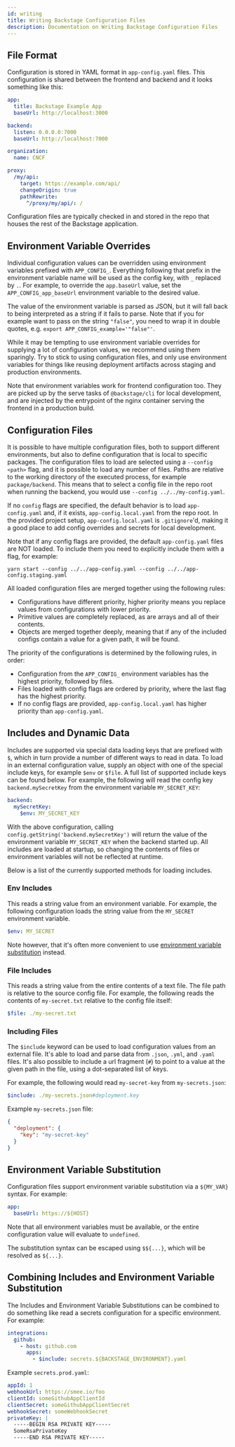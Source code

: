 ```yaml
---
id: writing
title: Writing Backstage Configuration Files
description: Documentation on Writing Backstage Configuration Files
---
```


## File Format

Configuration is stored in YAML format in `app-config.yaml` files. This
configuration is shared between the frontend and backend and it looks something
like this:

```yaml
app:
  title: Backstage Example App
  baseUrl: http://localhost:3000

backend:
  listen: 0.0.0.0:7000
  baseUrl: http://localhost:7000

organization:
  name: CNCF

proxy:
  /my/api:
    target: https://example.com/api/
    changeOrigin: true
    pathRewrite:
      ^/proxy/my/api/: /
```

Configuration files are typically checked in and stored in the repo that houses
the rest of the Backstage application.

## Environment Variable Overrides

Individual configuration values can be overridden using environment variables
prefixed with `APP_CONFIG_`. Everything following that prefix in the environment
variable name will be used as the config key, with `_` replaced by `.`. For
example, to override the `app.baseUrl` value, set the `APP_CONFIG_app_baseUrl`
environment variable to the desired value.

The value of the environment variable is parsed as JSON, but it will fall back
to being interpreted as a string if it fails to parse. Note that if you for
example want to pass on the string `"false"`, you need to wrap it in double
quotes, e.g. `export APP_CONFIG_example='"false"'`.

While it may be tempting to use environment variable overrides for supplying a
lot of configuration values, we recommend using them sparingly. Try to stick to
using configuration files, and only use environment variables for things like
reusing deployment artifacts across staging and production environments.

Note that environment variables work for frontend configuration too. They are
picked up by the serve tasks of `@backstage/cli` for local development, and are
injected by the entrypoint of the nginx container serving the frontend in a
production build.

## Configuration Files

It is possible to have multiple configuration files, both to support different
environments, but also to define configuration that is local to specific
packages. The configuration files to load are selected using a `--config <path>`
flag, and it is possible to load any number of files. Paths are relative to the
working directory of the executed process, for example `package/backend`. This
means that to select a config file in the repo root when running the backend,
you would use `--config ../../my-config.yaml`.

If no `config` flags are specified, the default behavior is to load
`app-config.yaml` and, if it exists, `app-config.local.yaml` from the repo root.
In the provided project setup, `app-config.local.yaml` is `.gitignore`'d, making
it a good place to add config overrides and secrets for local development.

Note that if any config flags are provided, the default `app-config.yaml` files
are NOT loaded. To include them you need to explicitly include them with a flag,
for example:

```shell
yarn start --config ../../app-config.yaml --config ../../app-config.staging.yaml
```

All loaded configuration files are merged together using the following rules:

- Configurations have different priority, higher priority means you replace
  values from configurations with lower priority.
- Primitive values are completely replaced, as are arrays and all of their
  contents.
- Objects are merged together deeply, meaning that if any of the included
  configs contain a value for a given path, it will be found.

The priority of the configurations is determined by the following rules, in
order:

- Configuration from the `APP_CONFIG_` environment variables has the highest
  priority, followed by files.
- Files loaded with config flags are ordered by priority, where the last flag
  has the highest priority.
- If no config flags are provided, `app-config.local.yaml` has higher priority
  than `app-config.yaml`.

## Includes and Dynamic Data

Includes are supported via special data loading keys that are prefixed with `$`,
which in turn provide a number of different ways to read in data. To load in an
external configuration value, supply an object with one of the special include
keys, for example `$env` or `$file`. A full list of supported include keys can
be found below. For example, the following will read the config key
`backend.mySecretKey` from the environment variable `MY_SECRET_KEY`:

```yaml
backend:
  mySecretKey:
    $env: MY_SECRET_KEY
```

With the above configuration, calling `config.getString('backend.mySecretKey')`
will return the value of the environment variable `MY_SECRET_KEY` when the
backend started up. All includes are loaded at startup, so changing the contents
of files or environment variables will not be reflected at runtime.

Below is a list of the currently supported methods for loading includes.

### Env Includes

This reads a string value from an environment variable. For example, the
following configuration loads the string value from the `MY_SECRET` environment
variable.

```yaml
$env: MY_SECRET
```

Note however, that it's often more convenient to use
[environment variable substitution](#environment-variable-substitution) instead.

### File Includes

This reads a string value from the entire contents of a text file. The file path
is relative to the source config file. For example, the following reads the
contents of `my-secret.txt` relative to the config file itself:

```yaml
$file: ./my-secret.txt
```

### Including Files

The `$include` keyword can be used to load configuration values from an external
file. It's able to load and parse data from `.json`, `.yml`, and `.yaml` files.
It's also possible to include a url fragment (`#`) to point to a value at the
given path in the file, using a dot-separated list of keys.

For example, the following would read `my-secret-key` from `my-secrets.json`:

```yaml
$include: ./my-secrets.json#deployment.key
```

Example `my-secrets.json` file:

```json
{
  "deployment": {
    "key": "my-secret-key"
  }
}
```

## Environment Variable Substitution

Configuration files support environment variable substitution via a `${MY_VAR}`
syntax. For example:

```yaml
app:
  baseUrl: https://${HOST}
```

Note that all environment variables must be available, or the entire
configuration value will evaluate to `undefined`.

The substitution syntax can be escaped using `$${...}`, which will be resolved
as `${...}`.

## Combining Includes and Environment Variable Substitution

The Includes and Environment Variable Substitutions can be combined to do
something like read a secrets configuration for a specific environment. For
example:

```yaml
integrations:
  github:
    - host: github.com
      apps:
        - $include: secrets.${BACKSTAGE_ENVIRONMENT}.yaml
```

Example `secrets.prod.yaml`:

```yaml
appId: 1
webhookUrl: https://smee.io/foo
clientId: someGithubAppClientId
clientSecret: someGithubAppClientSecret
webhookSecret: someWebhookSecret
privateKey: |
  -----BEGIN RSA PRIVATE KEY-----
  SomeRsaPrivateKey
  -----END RSA PRIVATE KEY-----
```
